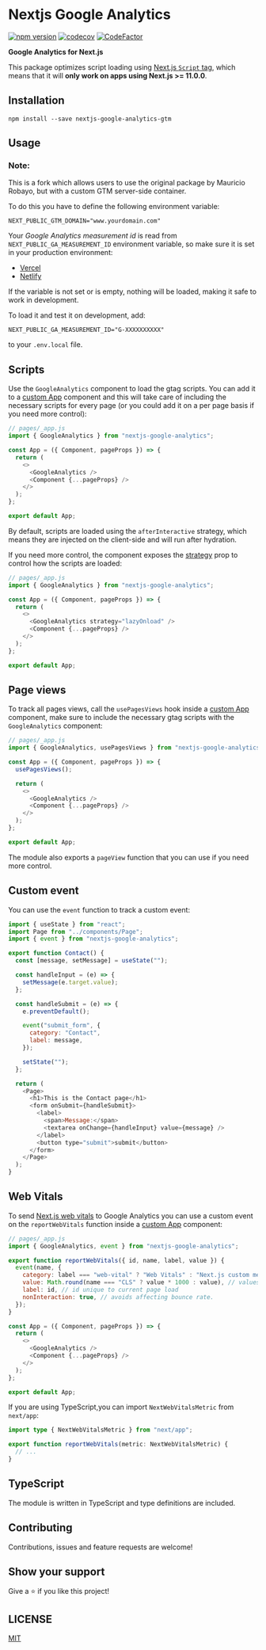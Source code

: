 # Nextjs Google Analytics

[![npm version](https://badge.fury.io/js/nextjs-google-analytics.svg)](https://badge.fury.io/js/nextjs-google-analytics)
[![codecov](https://codecov.io/gh/MauricioRobayo/nextjs-google-analytics/branch/main/graph/badge.svg?token=ywhhMAVgON)](https://codecov.io/gh/MauricioRobayo/nextjs-google-analytics)
[![CodeFactor](https://www.codefactor.io/repository/github/mauriciorobayo/nextjs-google-analytics/badge)](https://www.codefactor.io/repository/github/mauriciorobayo/nextjs-google-analytics)

**Google Analytics for Next.js**

This package optimizes script loading using [Next.js `Script` tag](https://nextjs.org/docs/basic-features/script), which means that it will **only work on apps using Next.js >= 11.0.0**.

## Installation

```
npm install --save nextjs-google-analytics-gtm
```

## Usage

### Note:

This is a fork which allows users to use the original package by Mauricio Robayo, but with a custom GTM server-side container.

To do this you have to define the following environment variable:

```
NEXT_PUBLIC_GTM_DOMAIN="www.yourdomain.com"
```

Your _Google Analytics measurement id_ is read from `NEXT_PUBLIC_GA_MEASUREMENT_ID` environment variable, so make sure it is set in your production environment:

- [Vercel](https://vercel.com/docs/environment-variables)
- [Netlify](https://www.netlify.com/blog/2020/12/10/environment-variables-in-next.js-and-netlify/)

If the variable is not set or is empty, nothing will be loaded, making it safe to work in development.

To load it and test it on development, add:

```
NEXT_PUBLIC_GA_MEASUREMENT_ID="G-XXXXXXXXXX"
```

to your `.env.local` file.

## Scripts

Use the `GoogleAnalytics` component to load the gtag scripts. You can add it to a [custom App](https://nextjs.org/docs/advanced-features/custom-app) component and this will take care of including the necessary scripts for every page (or you could add it on a per page basis if you need more control):

```js
// pages/_app.js
import { GoogleAnalytics } from "nextjs-google-analytics";

const App = ({ Component, pageProps }) => {
  return (
    <>
      <GoogleAnalytics />
      <Component {...pageProps} />
    </>
  );
};

export default App;
```

By default, scripts are loaded using the `afterInteractive` strategy, which means they are injected on the client-side and will run after hydration.

If you need more control, the component exposes the [strategy](https://nextjs.org/docs/basic-features/script) prop to control how the scripts are loaded:

```js
// pages/_app.js
import { GoogleAnalytics } from "nextjs-google-analytics";

const App = ({ Component, pageProps }) => {
  return (
    <>
      <GoogleAnalytics strategy="lazyOnload" />
      <Component {...pageProps} />
    </>
  );
};

export default App;
```

## Page views

To track all pages views, call the `usePagesViews` hook inside a [custom App](https://nextjs.org/docs/advanced-features/custom-app) component, make sure to include the necessary gtag scripts with the `GoogleAnalytics` component:

```js
// pages/_app.js
import { GoogleAnalytics, usePagesViews } from "nextjs-google-analytics";

const App = ({ Component, pageProps }) => {
  usePagesViews();

  return (
    <>
      <GoogleAnalytics />
      <Component {...pageProps} />
    </>
  );
};

export default App;
```

The module also exports a `pageView` function that you can use if you need more control.

## Custom event

You can use the `event` function to track a custom event:

```js
import { useState } from "react";
import Page from "../components/Page";
import { event } from "nextjs-google-analytics";

export function Contact() {
  const [message, setMessage] = useState("");

  const handleInput = (e) => {
    setMessage(e.target.value);
  };

  const handleSubmit = (e) => {
    e.preventDefault();

    event("submit_form", {
      category: "Contact",
      label: message,
    });

    setState("");
  };

  return (
    <Page>
      <h1>This is the Contact page</h1>
      <form onSubmit={handleSubmit}>
        <label>
          <span>Message:</span>
          <textarea onChange={handleInput} value={message} />
        </label>
        <button type="submit">submit</button>
      </form>
    </Page>
  );
}
```

## Web Vitals

To send [Next.js web vitals](https://nextjs.org/docs/advanced-features/measuring-performance#sending-results-to-analytics) to Google Analytics you can use a custom event on the `reportWebVitals` function inside a [custom App](https://nextjs.org/docs/advanced-features/custom-app) component:

```js
// pages/_app.js
import { GoogleAnalytics, event } from "nextjs-google-analytics";

export function reportWebVitals({ id, name, label, value }) {
  event(name, {
    category: label === "web-vital" ? "Web Vitals" : "Next.js custom metric",
    value: Math.round(name === "CLS" ? value * 1000 : value), // values must be integers
    label: id, // id unique to current page load
    nonInteraction: true, // avoids affecting bounce rate.
  });
}

const App = ({ Component, pageProps }) => {
  return (
    <>
      <GoogleAnalytics />
      <Component {...pageProps} />
    </>
  );
};

export default App;
```

If you are using TypeScript,you can import `NextWebVitalsMetric` from `next/app`:

```ts
import type { NextWebVitalsMetric } from "next/app";

export function reportWebVitals(metric: NextWebVitalsMetric) {
  // ...
}
```

## TypeScript

The module is written in TypeScript and type definitions are included.

## Contributing

Contributions, issues and feature requests are welcome!

## Show your support

Give a ⭐️ if you like this project!

## LICENSE

[MIT](./LICENSE)
